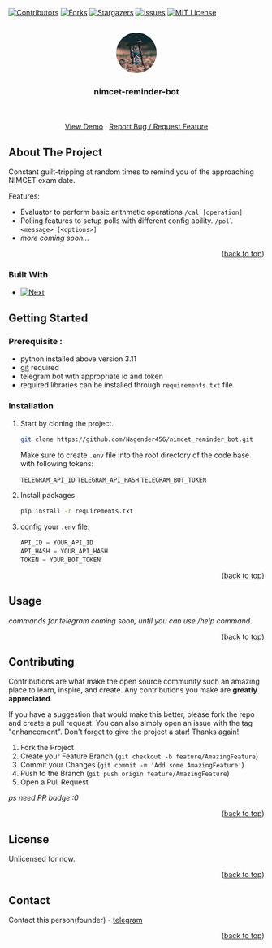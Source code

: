 
<span id="readme-top"></span>
[![Contributors][contributors-shield]][contributors-url]
[![Forks][forks-shield]][forks-url]
[![Stargazers][stars-shield]][stars-url]
[![Issues][issues-shield]][issues-url]
[![MIT License][license-shield]][license-url]

<!-- PROJECT LOGO -->
<br />
<div align="center">
  <a href="https://github.com/Nagender456/nimcet_reminder_bot">
    <img src="./static/logo.jpg" alt="Logo" width="80" height="80" style="border-radius: 50%">
  </a>

  <h3 align="center">nimcet-reminder-bot</h3>

  <p align="center">
    <br />
    <br />
    <a href="https://t.me/nimcet_reminder_bot">View Demo</a>
    ·
    <a href="https://github.com/Nagender456/nimcet_reminder_bot/issues/new">Report Bug / Request Feature</a>
</div>

<!-- ABOUT THE PROJECT -->
## About The Project

Constant guilt-tripping at random times to remind you of the approaching NIMCET exam date.


Features:
* Evaluator to perform basic arithmetic operations
`/cal [operation]`
* Polling features to setup polls with different config ability.
`/poll <message> [<options>]`
* *more coming soon...*

<p align="right">(<a href="#readme-top">back to top</a>)</p>



### Built With

* [![Next][Next.js]][Next-url]

<!-- GETTING STARTED -->
## Getting Started

### Prerequisite :
* python installed above version 3.11
* [git](https://git-scm.com/) required
* telegram bot with appropriate id and token
* required libraries can be installed through `requirements.txt` file

### Installation
1. Start by cloning the project.
    ```sh
    git clone https://github.com/Nagender456/nimcet_reminder_bot.git
    ```

    Make sure to create `.env` file into the root directory of the code base with following tokens:

    `TELEGRAM_API_ID`
    `TELEGRAM_API_HASH`
    `TELEGRAM_BOT_TOKEN`

2. Install packages
   ```sh
   pip install -r requirements.txt
   ```
4. config your `.env` file:
   ```py
   API_ID = YOUR_API_ID
   API_HASH = YOUR_API_HASH
   TOKEN = YOUR_BOT_TOKEN
   ```

<p align="right">(<a href="#readme-top">back to top</a>)</p>



<!-- USAGE EXAMPLES -->
## Usage

*commands for telegram coming soon, until you can use /help command.*

<p align="right">(<a href="#readme-top">back to top</a>)</p>

<!-- CONTRIBUTING -->
## Contributing

Contributions are what make the open source community such an amazing place to learn, inspire, and create. Any contributions you make are **greatly appreciated**.

If you have a suggestion that would make this better, please fork the repo and create a pull request. You can also simply open an issue with the tag "enhancement".
Don't forget to give the project a star! Thanks again!

1. Fork the Project
2. Create your Feature Branch (`git checkout -b feature/AmazingFeature`)
3. Commit your Changes (`git commit -m 'Add some AmazingFeature'`)
4. Push to the Branch (`git push origin feature/AmazingFeature`)
5. Open a Pull Request

*ps need PR badge :0*

<p align="right">(<a href="#readme-top">back to top</a>)</p>



<!-- LICENSE -->
## License

Unlicensed for now.

<p align="right">(<a href="#readme-top">back to top</a>)</p>



<!-- CONTACT -->
## Contact

Contact this person(founder) - [telegram](https://t.me/AraBahi)

<p align="right">(<a href="#readme-top">back to top</a>)</p>

<!-- MARKDOWN LINKS & IMAGES -->
<!-- https://www.markdownguide.org/basic-syntax/#reference-style-links -->
[contributors-shield]: https://img.shields.io/github/contributors/Nagender456/nimcet_reminder_bot.svg?style=for-the-badge
[contributors-url]: https://github.com/Nagender456/nimcet_reminder_bot/graphs/contributors
[forks-shield]: https://img.shields.io/github/forks/Nagender456/nimcet_reminder_bot.svg?style=for-the-badge
[forks-url]: https://github.com/Nagender456/nimcet_reminder_bot/network/members
[stars-shield]: https://img.shields.io/github/stars/Nagender456/nimcet_reminder_bot.svg?style=for-the-badge
[stars-url]: https://github.com/Nagender456/nimcet_reminder_bot/stargazers
[issues-shield]: https://img.shields.io/github/issues/Nagender456/nimcet_reminder_bot.svg?style=for-the-badge
[issues-url]: https://github.com/Nagender456/nimcet_reminder_bot/issues
[license-shield]: https://img.shields.io/github/license/Nagender456/nimcet_reminder_bot.svg?style=for-the-badge
[license-url]: https://github.com/Nagender456/nimcet_reminder_bot/blob/master/LICENSE.txt
[linkedin-shield]: https://img.shields.io/badge/-LinkedIn-black.svg?style=for-the-badge&logo=linkedin&colorB=555
[linkedin-url]: https://linkedin.com/in/othneildrew
[product-screenshot]: images/screenshot.png
[Next.js]: https://img.shields.io/badge/Python-3.12-3776AB.svg?style=flat&logo=python&logoColor=white
[Next-url]: https://nextjs.org/
[React.js]: https://img.shields.io/badge/React-20232A?style=for-the-badge&logo=react&logoColor=61DAFB
[React-url]: https://reactjs.org/
[Vue.js]: https://img.shields.io/badge/Vue.js-35495E?style=for-the-badge&logo=vuedotjs&logoColor=4FC08D
[Vue-url]: https://vuejs.org/
[Angular.io]: https://img.shields.io/badge/Angular-DD0031?style=for-the-badge&logo=angular&logoColor=white
[Angular-url]: https://angular.io/
[Svelte.dev]: https://img.shields.io/badge/Svelte-4A4A55?style=for-the-badge&logo=svelte&logoColor=FF3E00
[Svelte-url]: https://svelte.dev/
[Laravel.com]: https://img.shields.io/badge/Laravel-FF2D20?style=for-the-badge&logo=laravel&logoColor=white
[Laravel-url]: https://laravel.com
[Bootstrap.com]: https://img.shields.io/badge/Bootstrap-563D7C?style=for-the-badge&logo=bootstrap&logoColor=white
[Bootstrap-url]: https://getbootstrap.com
[JQuery.com]: https://img.shields.io/badge/jQuery-0769AD?style=for-the-badge&logo=jquery&logoColor=white
[JQuery-url]: https://jquery.com 